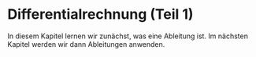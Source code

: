 # Differentialrechnung (Teil 1)

In diesem Kapitel lernen wir zunächst, was eine Ableitung ist. Im nächsten Kapitel werden wir dann Ableitungen anwenden.

